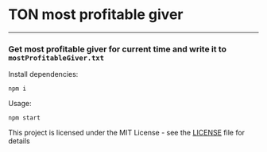 # TON most profitable giver

---

### Get most profitable giver for current time and write it to ```mostProfitableGiver.txt```

Install dependencies:
```
npm i
```

Usage:
```
npm start
```

This project is licensed under the MIT License - see the [LICENSE](LICENSE) file for details
